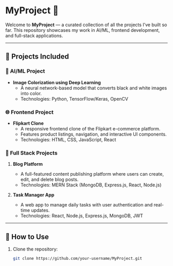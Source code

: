 # MyProject 🚀

Welcome to **MyProject** — a curated collection of all the projects I’ve built so far. This repository showcases my work in AI/ML, frontend development, and full-stack applications.

---

## 📁 Projects Included

### 🤖 AI/ML Project
- **Image Colorization using Deep Learning**
  - A neural network-based model that converts black and white images into color.
  - Technologies: Python, TensorFlow/Keras, OpenCV

### 🌐 Frontend Project
- **Flipkart Clone**
  - A responsive frontend clone of the Flipkart e-commerce platform.
  - Features product listings, navigation, and interactive UI components.
  - Technologies: HTML, CSS, JavaScript, React

### 🧩 Full Stack Projects
1. **Blog Platform**
   - A full-featured content publishing platform where users can create, edit, and delete blog posts.
   - Technologies: MERN Stack (MongoDB, Express.js, React, Node.js)

2. **Task Manager App**
   - A web app to manage daily tasks with user authentication and real-time updates.
   - Technologies: React, Node.js, Express.js, MongoDB, JWT

---

## 📌 How to Use

1. Clone the repository:
   ```bash
   git clone https://github.com/your-username/MyProject.git
